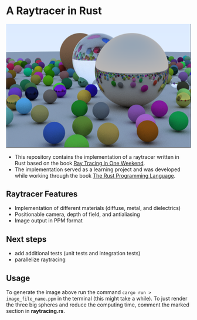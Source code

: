 # A Raytracer in Rust

![Final rendered scene](img/final-image.png)

- This repository contains the implementation of a raytracer written in Rust based on the book [Ray Tracing in One Weekend](https://raytracing.github.io/books/RayTracingInOneWeekend.html).
- The implementation served as a learning project and was developed while working through the book [The Rust Programming Language](https://doc.rust-lang.org/book/).

## Raytracer Features

- Implementation of different materials (diffuse, metal,  and dielectrics)
- Positionable camera, depth of field, and antialiasing
- Image output in PPM format

## Next steps

- add additional tests (unit tests and integration tests)
- parallelize raytracing

## Usage

To generate the image above run the command `cargo run > image_file_name.ppm`
in the terminal (this might take a while). To just render the three big spheres and reduce the computing time, comment the marked section in **raytracing.rs**.

